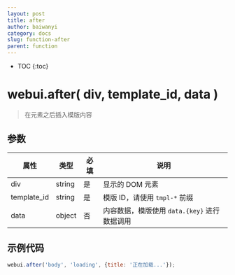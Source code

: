 ```yaml
---
layout: post
title: after
author: baiwanyi
category: docs
slug: function-after
parent: function
---
```

* TOC
{:toc}

# webui.after( div, template_id, data )
> 在元素之后插入模版内容

## 参数

| 属性        | 类型   | 必填 | 说明                                       |
| ----------- | ------ | ---- | ------------------------------------------ |
| div         | string | 是   | 显示的 DOM 元素                            |
| template_id | string | 是   | 模版 ID，请使用 `tmpl-*` 前缀                 |
| data        | object | 否   | 内容数据，模版使用 `data.{key}` 进行数据调用 |

## 示例代码

```javascript
webui.after('body', 'loading', {title: '正在加载...'});
```
